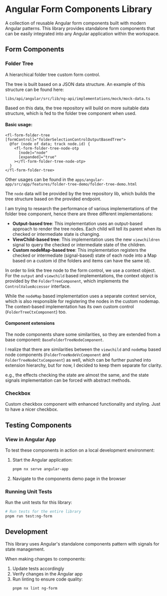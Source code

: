 # Angular Form Components Library

A collection of reusable Angular form components built with modern Angular patterns. This library provides standalone form components that can be easily integrated into any Angular application within the workspace.

## Form Components

### Folder Tree

A hierarchical folder tree custom form control.

The tree is built based on a JSON data structure. An example of this structure can be found here:

`libs/api/angular/src/lib/ng-api/implementations/mock/mock-data.ts`

Based on this data, the tree repository will build on more suitable data structure, which is fed to the folder tree component when used.

#### Basic usage:

```
<fl-form-folder-tree [formControl]="folderSelectionControlOutputBasedTree">
  @for (node of data; track node.id) {
    <fl-form-folder-tree-node-otp
      [node]="node"
      [expanded]="true"
    ></fl-form-folder-tree-node-otp>
  }
</fl-form-folder-tree>
```

Other usages can be found in the `apps/angular-app/src/app/features/folder-tree-demo/folder-tree-demo.html`

The `node` data will be provided by the tree repository lib, which builds the tree structure based on the provided endpoint.

I am trying to research the performance of various implementations of the folder tree component, hence there are three different implementations:

- **Output-based tree**: This implementation uses an output-based approach to render the tree nodes. Each child will tell its parent when its checked or intermediate state is changing.
- **ViewChild-based tree**: This implementation uses the new `viewchildren` signal to query the checked or intermediate state of the children.
- **Custom nodeMap-based tree**: This implementation registers the checked or intermediate (signal-based) state of each node into a Map based on a custom id (the folders and items can have the same id).

In order to link the tree node to the form control, we use a context object. For the `output` and `viewchild` based implementations, the context object is provided by the `FolderTreeComponent`, which implements the `ControlValueAccessor` interface.

While the `nodeMap` based implementation uses a separate context service, which is also responsible for registering the nodes in the custom nodemap. The context-based implementation has its own custom control (`FolderTreeCtxComponent`) too.

#### Component extensions

The node components share some similarities, so they are extended from a base component: `BaseFolderTreeNodeComponent`.

I realize that there are similarities between the `viewchild` and `nodeMap` based node components (`FolderTreeNodeVcComponent` and `FolderTreeNodeCtxComponent`) as well, which can be further pushed into extension hierarchy, but for now, I decided to keep them separate for clarity.

e.g., the effects checking the state are almost the same, and the state signals implementation can be forced with abstract methods.

### Checkbox

Custom checkbox component with enhanced functionality and styling. Just to have a nicer checkbox.

## Testing Components

### View in Angular App

To test these components in action on a local development environment:

1. Start the Angular application:
   ```bash
   pnpm nx serve angular-app
   ```
2. Navigate to the components demo page in the browser

### Running Unit Tests

Run the unit tests for this library:

```bash
# Run tests for the entire library
pnpm run test:ng-form
```

## Development

This library uses Angular's standalone components pattern with signals for state management.

When making changes to components:

1. Update tests accordingly
2. Verify changes in the Angular app
3. Run linting to ensure code quality:
   ```bash
   pnpm nx lint ng-form
   ```
